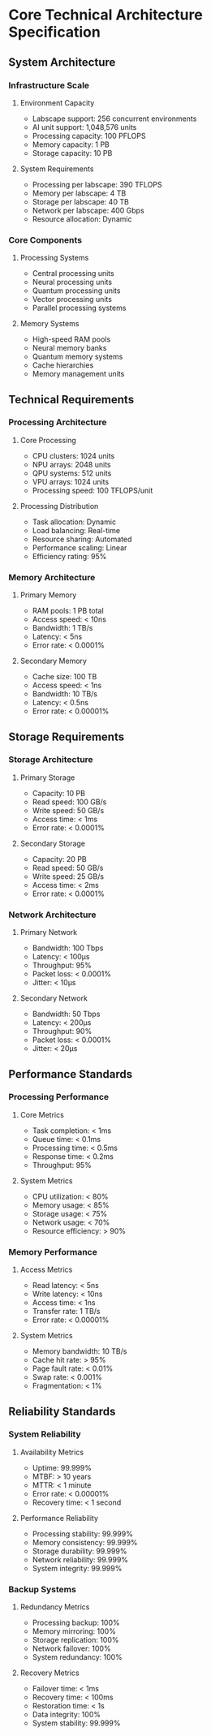 # Core Technical Architecture Specification

## System Architecture

### Infrastructure Scale

1. Environment Capacity
   - Labscape support: 256 concurrent environments
   - AI unit support: 1,048,576 units
   - Processing capacity: 100 PFLOPS
   - Memory capacity: 1 PB
   - Storage capacity: 10 PB

2. System Requirements
   - Processing per labscape: 390 TFLOPS
   - Memory per labscape: 4 TB
   - Storage per labscape: 40 TB
   - Network per labscape: 400 Gbps
   - Resource allocation: Dynamic

### Core Components

1. Processing Systems
   - Central processing units
   - Neural processing units
   - Quantum processing units
   - Vector processing units
   - Parallel processing systems

2. Memory Systems
   - High-speed RAM pools
   - Neural memory banks
   - Quantum memory systems
   - Cache hierarchies
   - Memory management units

## Technical Requirements

### Processing Architecture

1. Core Processing
   - CPU clusters: 1024 units
   - NPU arrays: 2048 units
   - QPU systems: 512 units
   - VPU arrays: 1024 units
   - Processing speed: 100 TFLOPS/unit

2. Processing Distribution
   - Task allocation: Dynamic
   - Load balancing: Real-time
   - Resource sharing: Automated
   - Performance scaling: Linear
   - Efficiency rating: 95%

### Memory Architecture

1. Primary Memory
   - RAM pools: 1 PB total
   - Access speed: < 10ns
   - Bandwidth: 1 TB/s
   - Latency: < 5ns
   - Error rate: < 0.0001%

2. Secondary Memory
   - Cache size: 100 TB
   - Access speed: < 1ns
   - Bandwidth: 10 TB/s
   - Latency: < 0.5ns
   - Error rate: < 0.00001%

## Storage Requirements

### Storage Architecture

1. Primary Storage
   - Capacity: 10 PB
   - Read speed: 100 GB/s
   - Write speed: 50 GB/s
   - Access time: < 1ms
   - Error rate: < 0.0001%

2. Secondary Storage
   - Capacity: 20 PB
   - Read speed: 50 GB/s
   - Write speed: 25 GB/s
   - Access time: < 2ms
   - Error rate: < 0.0001%

### Network Architecture

1. Primary Network
   - Bandwidth: 100 Tbps
   - Latency: < 100µs
   - Throughput: 95%
   - Packet loss: < 0.0001%
   - Jitter: < 10µs

2. Secondary Network
   - Bandwidth: 50 Tbps
   - Latency: < 200µs
   - Throughput: 90%
   - Packet loss: < 0.0001%
   - Jitter: < 20µs

## Performance Standards

### Processing Performance

1. Core Metrics
   - Task completion: < 1ms
   - Queue time: < 0.1ms
   - Processing time: < 0.5ms
   - Response time: < 0.2ms
   - Throughput: 95%

2. System Metrics
   - CPU utilization: < 80%
   - Memory usage: < 85%
   - Storage usage: < 75%
   - Network usage: < 70%
   - Resource efficiency: > 90%

### Memory Performance

1. Access Metrics
   - Read latency: < 5ns
   - Write latency: < 10ns
   - Access time: < 1ns
   - Transfer rate: 1 TB/s
   - Error rate: < 0.00001%

2. System Metrics
   - Memory bandwidth: 10 TB/s
   - Cache hit rate: > 95%
   - Page fault rate: < 0.01%
   - Swap rate: < 0.001%
   - Fragmentation: < 1%

## Reliability Standards

### System Reliability

1. Availability Metrics
   - Uptime: 99.999%
   - MTBF: > 10 years
   - MTTR: < 1 minute
   - Error rate: < 0.00001%
   - Recovery time: < 1 second

2. Performance Reliability
   - Processing stability: 99.999%
   - Memory consistency: 99.999%
   - Storage durability: 99.999%
   - Network reliability: 99.999%
   - System integrity: 99.999%

### Backup Systems

1. Redundancy Metrics
   - Processing backup: 100%
   - Memory mirroring: 100%
   - Storage replication: 100%
   - Network failover: 100%
   - System redundancy: 100%

2. Recovery Metrics
   - Failover time: < 1ms
   - Recovery time: < 100ms
   - Restoration time: < 1s
   - Data integrity: 100%
   - System stability: 99.999%